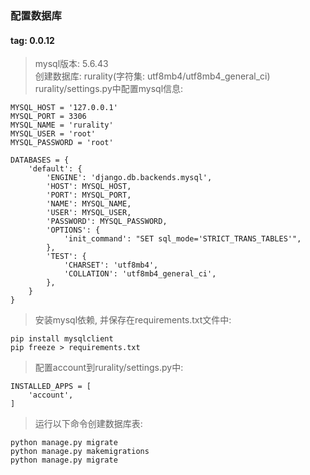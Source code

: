 ### 配置数据库
#### tag: 0.0.12
> mysql版本: 5.6.43  
> 创建数据库: rurality(字符集: utf8mb4/utf8mb4_general_ci)  
> rurality/settings.py中配置mysql信息:  
```
MYSQL_HOST = '127.0.0.1'
MYSQL_PORT = 3306
MYSQL_NAME = 'rurality'
MYSQL_USER = 'root'
MYSQL_PASSWORD = 'root'

DATABASES = {
    'default': {
        'ENGINE': 'django.db.backends.mysql',
        'HOST': MYSQL_HOST,
        'PORT': MYSQL_PORT,
        'NAME': MYSQL_NAME,
        'USER': MYSQL_USER,
        'PASSWORD': MYSQL_PASSWORD,
        'OPTIONS': {
            'init_command': "SET sql_mode='STRICT_TRANS_TABLES'",
        },
        'TEST': {
            'CHARSET': 'utf8mb4',
            'COLLATION': 'utf8mb4_general_ci',
        },
    }
}
```
> 安装mysql依赖, 并保存在requirements.txt文件中:  
```
pip install mysqlclient
pip freeze > requirements.txt
```
> 配置account到rurality/settings.py中:  
```
INSTALLED_APPS = [
    'account',
]
```
> 运行以下命令创建数据库表:  
```
python manage.py migrate
python manage.py makemigrations
python manage.py migrate
```
